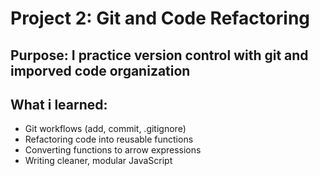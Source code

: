 # Project 2: Git and Code Refactoring
## Purpose: I practice version control with git and imporved code organization
## What i learned:
- Git workflows (add, commit, .gitignore)
- Refactoring code into reusable functions
- Converting functions to arrow expressions
- Writing cleaner, modular JavaScript
